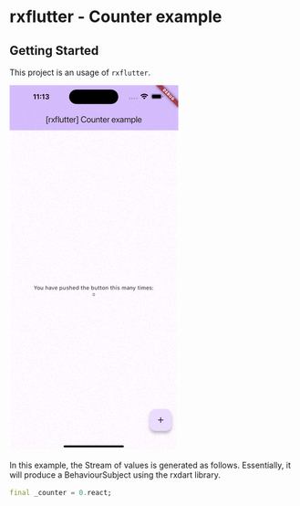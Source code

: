 # rxflutter - Counter example

## Getting Started

This project is an usage of `rxflutter`.

![counter example](../_preview/rxflutter_counter.gif)

In this example, the Stream of values is generated as follows. Essentially, it will produce a BehaviourSubject using the rxdart library.

```dart
final _counter = 0.react;
```